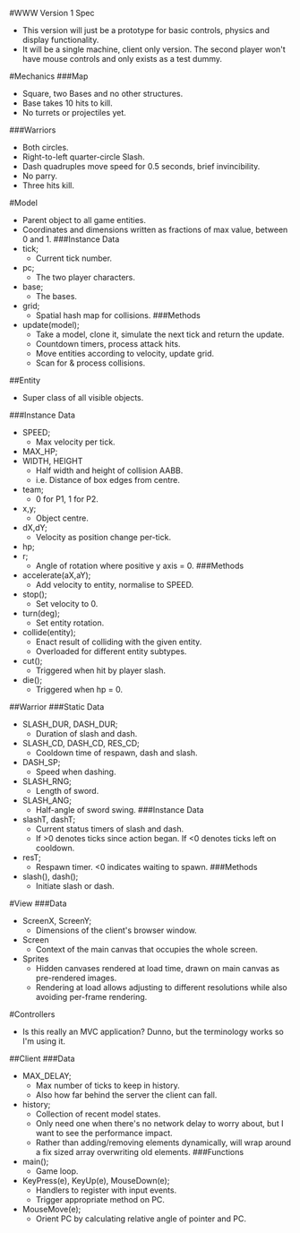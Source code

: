 #WWW Version 1 Spec
* This version will just be a prototype for basic controls, physics and display
functionality.
* It will be a single machine, client only version. The second player won't have mouse controls and only exists as a test dummy.

#Mechanics
###Map
* Square, two Bases and no other structures.
* Base takes 10 hits to kill.
* No turrets or projectiles yet.

###Warriors
* Both circles.
* Right-to-left quarter-circle Slash.
* Dash quadruples move speed for 0.5 seconds, brief invincibility.
* No parry.
* Three hits kill.

#Model
* Parent object to all game entities.
* Coordinates and dimensions written as fractions of max value, between 0 and 1.
###Instance Data
* tick;
	* Current tick number.
* pc;
	* The two player characters.
* base;
	* The bases.
* grid;
	* Spatial hash map for collisions.
###Methods
 * update(model);
	* Take a model, clone it, simulate the next tick and return the update.
	* Countdown timers, process attack hits.
	* Move entities according to velocity, update grid.
	* Scan for & process collisions.

##Entity
* Super class of all visible objects.

###Instance Data
* SPEED;
	* Max velocity per tick.
* MAX_HP;
* WIDTH, HEIGHT
	* Half width and height of collision AABB.
	* i.e. Distance of box edges from centre.
* team;
	*  0 for P1, 1 for P2.
* x,y;
	* Object centre.
* dX,dY;
	* Velocity as position change per-tick.
* hp;
* r;
	* Angle of rotation where positive y axis = 0.
###Methods
* accelerate(aX,aY);
	* Add velocity to entity, normalise to SPEED.
* stop();
	* Set velocity to 0.
* turn(deg);
	* Set entity rotation.
* collide(entity);
	* Enact result of colliding with the given entity.
	* Overloaded for different entity subtypes.
* cut();
	* Triggered when hit by player slash.
* die();
	* Triggered when hp = 0.

##Warrior
###Static Data
* SLASH_DUR, DASH_DUR;
	* Duration of slash and dash.
* SLASH_CD, DASH_CD, RES_CD;
	* Cooldown time of respawn, dash and slash.
* DASH_SP;
	* Speed when dashing.
* SLASH_RNG;
	* Length of sword.
* SLASH_ANG;
	* Half-angle of sword swing.
###Instance Data
* slashT, dashT;
	* Current status timers of slash and dash.
	* If >0 denotes ticks since action began. If <0 denotes ticks left on cooldown.
* resT;
	* Respawn timer. <0 indicates waiting to spawn.
###Methods
* slash(), dash();
	* Initiate slash or dash.

#View
###Data
* ScreenX, ScreenY;
	* Dimensions of the client's browser window.
* Screen
	* Context of the main canvas that occupies the whole screen.
* Sprites
	* Hidden canvases rendered at load time, drawn on main canvas as pre-rendered images.
	* Rendering at load allows adjusting to different resolutions while also avoiding per-frame rendering.

#Controllers
* Is this really an MVC application? Dunno, but the terminology works so I'm using it.

##Client
###Data
* MAX_DELAY;
	* Max number of ticks to keep in history.
	* Also how far behind the server the client can fall.
* history;
	* Collection of recent model states.
	* Only need one when there's no network delay to worry about, but I want to see the performance impact.
	* Rather than adding/removing elements dynamically, will wrap around a fix sized array overwriting old elements.
###Functions
* main();
	* Game loop.
* KeyPress(e), KeyUp(e), MouseDown(e);
	* Handlers to register with input events.
	* Trigger appropriate method on PC.
* MouseMove(e);
	* Orient PC by calculating relative angle of pointer and PC.
